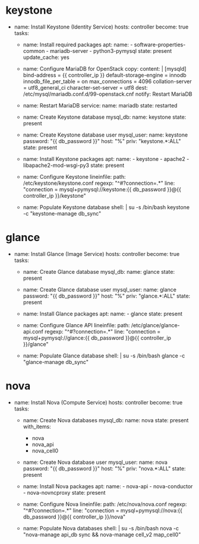 # keystone
- name: Install Keystone (Identity Service)
  hosts: controller
  become: true
  tasks:
    - name: Install required packages
      apt:
        name: 
          - software-properties-common
          - mariadb-server
          - python3-pymysql
        state: present
        update_cache: yes

    - name: Configure MariaDB for OpenStack
      copy:
        content: |
          [mysqld]
          bind-address = {{ controller_ip }}
          default-storage-engine = innodb
          innodb_file_per_table = on
          max_connections = 4096
          collation-server = utf8_general_ci
          character-set-server = utf8
        dest: /etc/mysql/mariadb.conf.d/99-openstack.cnf
      notify: Restart MariaDB

    - name: Restart MariaDB
      service:
        name: mariadb
        state: restarted

    - name: Create Keystone database
      mysql_db:
        name: keystone
        state: present

    - name: Create Keystone database user
      mysql_user:
        name: keystone
        password: "{{ db_password }}"
        host: "%"
        priv: "keystone.*:ALL"
        state: present

    - name: Install Keystone packages
      apt:
        name: 
          - keystone
          - apache2
          - libapache2-mod-wsgi-py3
        state: present

    - name: Configure Keystone
      lineinfile:
        path: /etc/keystone/keystone.conf
        regexp: "^#?connection=.*"
        line: "connection = mysql+pymysql://keystone:{{ db_password }}@{{ controller_ip }}/keystone"

    - name: Populate Keystone database
      shell: |
        su -s /bin/bash keystone -c "keystone-manage db_sync"

# glance
- name: Install Glance (Image Service)
  hosts: controller
  become: true
  tasks:
    - name: Create Glance database
      mysql_db:
        name: glance
        state: present

    - name: Create Glance database user
      mysql_user:
        name: glance
        password: "{{ db_password }}"
        host: "%"
        priv: "glance.*:ALL"
        state: present

    - name: Install Glance packages
      apt:
        name: 
          - glance
        state: present

    - name: Configure Glance API
      lineinfile:
        path: /etc/glance/glance-api.conf
        regexp: "^#?connection=.*"
        line: "connection = mysql+pymysql://glance:{{ db_password }}@{{ controller_ip }}/glance"

    - name: Populate Glance database
      shell: |
        su -s /bin/bash glance -c "glance-manage db_sync"

# nova
- name: Install Nova (Compute Service)
  hosts: controller
  become: true
  tasks:
    - name: Create Nova databases
      mysql_db:
        name: nova
        state: present
      with_items:
        - nova
        - nova_api
        - nova_cell0

    - name: Create Nova database user
      mysql_user:
        name: nova
        password: "{{ db_password }}"
        host: "%"
        priv: "nova.*:ALL"
        state: present

    - name: Install Nova packages
      apt:
        name: 
          - nova-api
          - nova-conductor
          - nova-novncproxy
        state: present

    - name: Configure Nova
      lineinfile:
        path: /etc/nova/nova.conf
        regexp: "^#?connection=.*"
        line: "connection = mysql+pymysql://nova:{{ db_password }}@{{ controller_ip }}/nova"

    - name: Populate Nova databases
      shell: |
        su -s /bin/bash nova -c "nova-manage api_db sync && nova-manage cell_v2 map_cell0"
